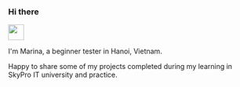 <h3>Hi there </h3> 
<img src="https://github.com/blackcater/blackcater/raw/main/images/Hi.gif" height="32"/></h1>

I'm Marina, a beginner tester in Hanoi, Vietnam.

Happy to share some of my projects completed during my learning in SkyPro IT university and practice.
